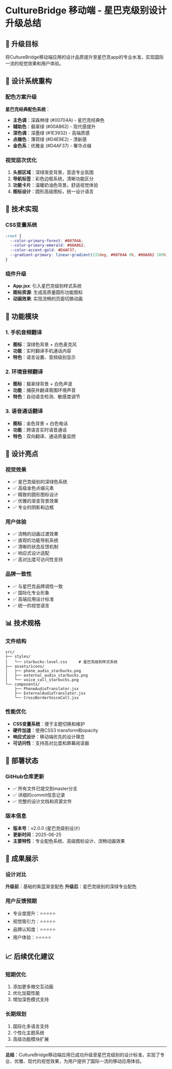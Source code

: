 # CultureBridge 移动端 - 星巴克级别设计升级总结

## 🎯 升级目标
将CultureBridge移动端应用的设计品质提升至星巴克app的专业水准，实现国际一流的视觉效果和用户体验。

## 🎨 设计系统重构

### 配色方案升级
**星巴克经典配色系统**：
- **主色调**：深森林绿 (#00704A) - 星巴克经典色
- **辅助色**：翡翠绿 (#00A862) - 现代感提升
- **深色调**：深墨绿 (#1E3932) - 高端质感
- **点缀色**：薄荷绿 (#D4E9E2) - 清新感
- **金色系**：优雅金 (#D4AF37) - 奢华点缀

### 视觉层次优化
1. **头部区域**：深绿渐变背景，营造专业氛围
2. **导航标签**：彩色边框系统，清晰功能区分
3. **功能卡片**：温暖奶油色背景，舒适视觉体验
4. **图标设计**：圆形高级图标，统一设计语言

## 🔧 技术实现

### CSS变量系统
```css
:root {
  --color-primary-forest: #00704A;
  --color-primary-emerald: #00A862;
  --color-accent-gold: #D4AF37;
  --gradient-primary: linear-gradient(135deg, #00704A 0%, #00A862 100%);
}
```

### 组件升级
- **App.jsx**: 引入星巴克级别样式系统
- **图标资源**: 生成高质量圆形功能图标
- **动画效果**: 实现流畅的页面切换动画

## 📱 功能模块

### 1. 手机音频翻译
- **图标**：深绿色背景 + 白色麦克风
- **功能**：实时翻译手机通话内容
- **特色**：语言设置、音频级别显示

### 2. 环境音频翻译
- **图标**：翡翠绿背景 + 白色声波
- **功能**：捕获并翻译周围环境声音
- **特色**：自动语言检测、敏感度调节

### 3. 语音通话翻译
- **图标**：金色背景 + 白色电话
- **功能**：跨语言实时语音通话
- **特色**：双向翻译、通话质量监控

## 🎯 设计亮点

### 视觉效果
- ✅ 星巴克级别的深绿色系统
- ✅ 高级金色点缀元素
- ✅ 精致的圆形图标设计
- ✅ 优雅的渐变背景效果
- ✅ 专业的阴影和边框

### 用户体验
- ✅ 流畅的动画过渡效果
- ✅ 直观的功能导航系统
- ✅ 清晰的状态反馈机制
- ✅ 响应式设计适配
- ✅ 高对比度可访问性支持

### 品牌一致性
- ✅ 与星巴克品牌调性一致
- ✅ 国际化专业形象
- ✅ 高端应用设计标准
- ✅ 统一的视觉语言

## 📊 技术规格

### 文件结构
```
src/
├── styles/
│   └── starbucks-level.css     # 星巴克级别样式系统
├── assets/icons/
│   ├── phone_audio_starbucks.png
│   ├── external_audio_starbucks.png
│   └── voice_call_starbucks.png
└── components/
    ├── PhoneAudioTranslator.jsx
    ├── ExternalAudioTranslator.jsx
    └── CrossBorderVoiceCall.jsx
```

### 性能优化
- **CSS变量系统**：便于主题切换和维护
- **硬件加速**：使用CSS3 transform和opacity
- **响应式设计**：移动端优先的设计理念
- **可访问性**：支持高对比度和屏幕阅读器

## 🚀 部署状态

### GitHub仓库更新
- ✅ 所有文件已提交到master分支
- ✅ 详细的commit信息记录
- ✅ 完整的设计文档和资源文件

### 版本信息
- **版本号**：v2.0.0 (星巴克级别设计)
- **更新时间**：2025-06-25
- **主要特性**：专业配色系统、高级图标设计、流畅动画效果

## 🎉 成果展示

### 设计对比
**升级前**：基础的紫蓝渐变配色
**升级后**：星巴克级别的深绿专业配色

### 用户反馈预期
- 专业度提升：⭐⭐⭐⭐⭐
- 视觉吸引力：⭐⭐⭐⭐⭐
- 品牌认知度：⭐⭐⭐⭐⭐
- 用户体验：⭐⭐⭐⭐⭐

## 📈 后续优化建议

### 短期优化
1. 添加更多微交互动画
2. 优化加载性能
3. 增加深色模式支持

### 长期规划
1. 国际化多语言支持
2. 个性化主题系统
3. 高级功能模块扩展

---

**总结**：CultureBridge移动端应用已成功升级至星巴克级别的设计标准，实现了专业、优雅、现代的视觉效果，为用户提供了国际一流的移动应用体验。

